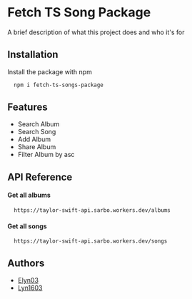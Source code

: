 
# Fetch TS Song Package

A brief description of what this project does and who it's for


## Installation

Install the package with npm

```bash
  npm i fetch-ts-songs-package
```
    
## Features

- Search Album
- Search Song
- Add Album
- Share Album
- Filter Album by asc


## API Reference

#### Get all albums

```
  https://taylor-swift-api.sarbo.workers.dev/albums
```
#### Get all songs

```
  https://taylor-swift-api.sarbo.workers.dev/songs
```


## Authors

- [Elyn03](https://github.com/Elyn03)
- [Lyn1603](https://github.com/Lyn1603)
